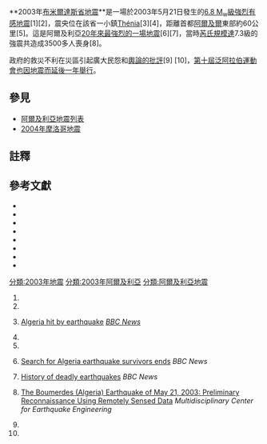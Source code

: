**2003年[布米爾達斯省地震](https://zh.wikipedia.org/wiki/布米爾達斯省 "wikilink")**是一場於2003年5月21日發生的[6.8 M<sub>w</sub>級強烈有感地震](https://zh.wikipedia.org/wiki/矩震級 "wikilink")\[1\]\[2\]，震央位在該省一小鎮[Thénia](https://zh.wikipedia.org/wiki/Thénia "wikilink")\[3\]\[4\]，距離首都[阿爾及爾](../Page/阿爾及爾.md "wikilink")東部約60公里\[5\]。這是阿爾及利亞[20年來最強烈的一場地震](https://zh.wikipedia.org/wiki/1980年阿爾及利亞地震 "wikilink")\[6\]\[7\]，當時[芮氏規模達](https://zh.wikipedia.org/wiki/芮氏規模 "wikilink")7.3級的強震共造成3500多人喪身\[8\]。

政府的救災不利在災區引起廣大民怨和[輿論的批評](https://zh.wikipedia.org/wiki/輿論 "wikilink")\[9\] \[10\]，[第十屆泛阿拉伯運動會也因地震而延後一年舉行](https://zh.wikipedia.org/wiki/2004年泛阿拉伯運動會 "wikilink")。

## 參見

  - [阿爾及利亞地震列表](../Page/阿爾及利亞地震列表.md "wikilink")
  - [2004年摩洛哥地震](https://zh.wikipedia.org/wiki/2004年摩洛哥地震 "wikilink")

## 註釋

## 參考文獻

  -
  -
  -
  -
  -
  -
  -
  -
[分類:2003年地震](https://zh.wikipedia.org/wiki/分類:2003年地震 "wikilink") [分類:2003年阿爾及利亞](https://zh.wikipedia.org/wiki/分類:2003年阿爾及利亞 "wikilink") [分類:阿爾及利亞地震](https://zh.wikipedia.org/wiki/分類:阿爾及利亞地震 "wikilink")

1.

2.

3.  [Algeria hit by earthquake](http://news.bbc.co.uk/cbbcnews/hi/world/newsid_3049000/3049101.stm) *[BBC News](https://zh.wikipedia.org/wiki/BBC_News "wikilink")*

4.

5.
6.  [Search for Algeria earthquake survivors ends](http://news.bbc.co.uk/cbbcnews/hi/world/newsid_2936000/2936340.stm) *BBC News*

7.  [History of deadly earthquakes](http://news.bbc.co.uk/2/hi/in_depth/2059330.stm) *BBC News*

8.  [The Boumerdes (Algeria) Earthquake of May 21, 2003: Preliminary Reconnaissance Using Remotely Sensed Data](http://mceer.buffalo.edu/research/reconnaissance/Boumerdes5-21-03/) *Multidisciplinary Center for Earthquake Engineering*

9.

10.